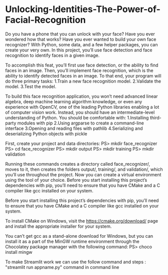 ﻿# Unlocking-Identities-The-Power-of-Facial-Recognition

Do you have a phone that you can unlock with your face? Have you ever wondered how that works? Have you ever wanted to build your own face recognizer? With Python, some data, and a few helper packages, you can create your very own. In this project, you’ll use face detection and face recognition to identify faces in a given image.

To accomplish this feat, you’ll first use face detection, or the ability to find faces in an image. Then, you’ll implement face recognition, which is the ability to identify detected faces in an image. To that end, your program will do three primary tasks:
1.Train a new face recognition model.
2.Validate the model.
3.Test the model.

To build this face recognition application, you won’t need advanced linear algebra, deep machine learning algorithm knowledge, or even any experience with OpenCV, one of the leading Python libraries enabling a lot of computer vision work.
Instead, you should have an intermediate-level understanding of Python. You should be comfortable with:
1.Installing third-party modules with pip
2.Using argparse to create a command-line interface
3.Opening and reading files with pathlib
4.Serializing and deserializing Python objects with pickle

First, create your project and data directories:
PS> mkdir face_recognizer
PS> cd face_recognizer
PS> mkdir output
PS> mkdir training
PS> mkdir validation

Running these commands creates a directory called face_recognizer/, moves to it, then creates the folders output/, training/, and validation/, which you’ll use throughout the project. Now you can create a virtual environment using the tool of your choice.
Before you start installing this project’s dependencies with pip, you’ll need to ensure that you have CMake and a C compiler like gcc installed on your system.

Before you start installing this project’s dependencies with pip, you’ll need to ensure that you have CMake and a C compiler like gcc installed on your system.

To install CMake on Windows, visit the https://cmake.org/download/ page and install the appropriate installer for your system.

You can’t get gcc as a stand-alone download for Windows, but you can install it as a part of the MinGW runtime environment through the Chocolatey package manager with the following command:
PS> choco install mingw



To make Streamlit work we can use the follow command and steps : 
"streamlit run appname.py" command in command line













